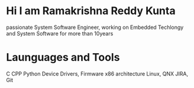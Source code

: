# Hi I am Ramakrishna Reddy Kunta

passionate System Software Engineer, working on Embedded Techlongy and System Software for more than 10years

# Launguages and Tools
C CPP Python 
Device Drivers, Firmware
x86 architecture
Linux, QNX
JIRA, Git
